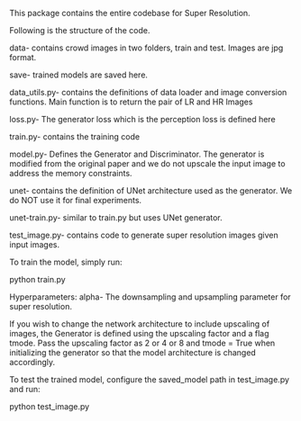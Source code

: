 This package contains the entire codebase for Super Resolution.

Following is the structure of the code.

data- contains crowd images in two folders, train and test. Images are jpg format.

save- trained models are saved here.

data_utils.py- contains the definitions of data loader and image conversion functions. Main function is to return the pair of LR and HR Images

loss.py- The generator loss which is the perception loss is defined here

train.py- contains the training code

model.py- Defines the Generator and Discriminator. The generator is modified from the original paper and we do not upscale the input image to address the memory constraints.

unet- contains the definition of UNet architecture used as the generator. We do NOT use it for final experiments.

unet-train.py- similar to train.py but uses UNet generator.

test_image.py- contains code to generate super resolution images given input images.



To train the model, simply run:

python train.py

Hyperparameters:
  alpha- The downsampling and upsampling parameter for super resolution.

If you wish to change the network architecture to include upscaling of images, the Generator is defined using the upscaling factor and a flag tmode. Pass the upscaling factor as 2 or 4 or 8 and tmode = True when initializing the generator so that the model architecture is changed accordingly.

To test the trained model, configure the saved_model path in test_image.py and run:

python test_image.py
